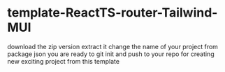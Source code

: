 ﻿# template-ReactTS-router-Tailwind-MUI
download the zip version
extract it
change the name of your project from package json
you are ready to git init and push to your repo for creating new exciting project from this template

